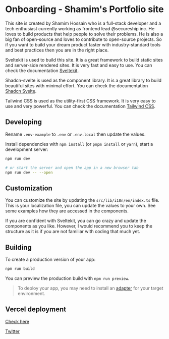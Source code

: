 # Onboarding - Shamim's Portfolio site

This site is created by Shamim Hossain who is a full-stack developer and a tech enthusiast currently working as frontend lead @secureship inc. He loves to build products that help people to solve their problems. He is also a big fan of open-source and loves to contribute to open-source projects. So if you want to build your dream product faster with industry-standard tools and best practices then you are in the right place.

Sveltekit is used to build this site. It is a great framework to build static sites and server-side rendered sites. It is very fast and easy to use. You can check the documentation [Sveltekit](https://kit.svelte.dev).

Shadcn-svelte is used as the component library. It is a great library to build beautiful sites with minimal effort. You can check the documentation [Shadcn Svelte](https://shadcn-svelte.com/).

Tailwind CSS is used as the utility-first CSS framework. It is very easy to use and very powerful. You can check the documentation [Tailwind CSS](https://tailwindcss.com/).

## Developing

Rename `.env-example` to `.env` or `.env.local` then update the values.

Install dependencies with `npm install` (or `pnpm install` or `yarn`), start a development server:

```bash
npm run dev

# or start the server and open the app in a new browser tab
npm run dev -- --open
```

## Customization

You can customize the site by updating the `src/lib/i18n/en/index.ts` file. This is your localization file, you can update the values to your own. See some examples how they are accessed in the components.

If you are confident with Sveltekit, you can go crazy and update the components as you like. However, I would recommend you to keep the structure as it is if you are not familiar with coding that much yet.

## Building

To create a production version of your app:

```bash
npm run build
```

You can preview the production build with `npm run preview`.

> To deploy your app, you may need to install an [adapter](https://kit.svelte.dev/docs/adapters) for your target environment.

## Vercel deployment

[Check here](https://vercel.com/guides/how-can-i-use-bitbucket-pipelines-with-vercel#configuring-bitbucket-pipelines-for-vercel)

[Twitter](https://twitter.com/shamscorner)
